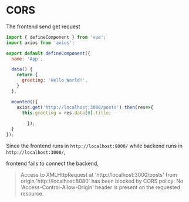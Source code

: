 # CORS

The frontend send get request 

```js
import { defineComponent } from 'vue';
import axios from 'axios'; 

export default defineComponent({
  name: 'App',

  data() {
    return {
      greeting: 'Hello World!', 
    }
  }, 

  mounted(){
    axios.get('http://localhost:3000/posts').then(res=>{
      this.greeting = res.data[0].title;
      
		}); 
  }
});
```
Since the frontend runs in `http://localhost:8000/` while backend runs in `http://localhost:3000/`, 

frontend fails to connect the backend, 

> Access to XMLHttpRequest at 'http://localhost:3000/posts' from origin 'http://localhost:8080' has been blocked by CORS policy: No 'Access-Control-Allow-Origin' header is present on the requested resource.


